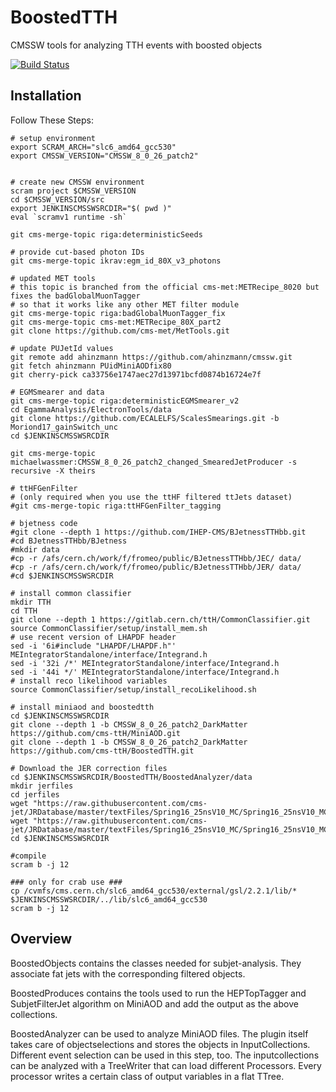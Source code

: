 BoostedTTH
=======
CMSSW tools for analyzing TTH events with boosted objects

[![Build Status](https://mharrend.web.cern.ch/buildStatus/icon?job=cms-ttH/BoostedTTH/CMSSW_8_0_26_patch1)](https://mharrend.web.cern.ch/job/cms-ttH/job/BoostedTTH/job/CMSSW_8_0_26_patch1/)

## Installation
Follow These Steps:

    # setup environment
    export SCRAM_ARCH="slc6_amd64_gcc530"
    export CMSSW_VERSION="CMSSW_8_0_26_patch2"
    
  
    # create new CMSSW environment
    scram project $CMSSW_VERSION
    cd $CMSSW_VERSION/src
    export JENKINSCMSSWSRCDIR="$( pwd )"
    eval `scramv1 runtime -sh` 
    
    git cms-merge-topic riga:deterministicSeeds
    
    # provide cut-based photon IDs
    git cms-merge-topic ikrav:egm_id_80X_v3_photons
    
    # updated MET tools
    # this topic is branched from the official cms-met:METRecipe_8020 but fixes the badGlobalMuonTagger
    # so that it works like any other MET filter module
    git cms-merge-topic riga:badGlobalMuonTagger_fix
    git cms-merge-topic cms-met:METRecipe_80X_part2
    git clone https://github.com/cms-met/MetTools.git
    
    # update PUJetId values
    git remote add ahinzmann https://github.com/ahinzmann/cmssw.git
    git fetch ahinzmann PUidMiniAODfix80
    git cherry-pick ca33756e1747aec27d13971bcfd0874b16724e7f

    # EGMSmearer and data
    git cms-merge-topic riga:deterministicEGMSmearer_v2
    cd EgammaAnalysis/ElectronTools/data
    git clone https://github.com/ECALELFS/ScalesSmearings.git -b Moriond17_gainSwitch_unc
    cd $JENKINSCMSSWSRCDIR
    
    git cms-merge-topic michaelwassmer:CMSSW_8_0_26_patch2_changed_SmearedJetProducer -s recursive -X theirs

    # ttHFGenFilter
    # (only required when you use the ttHF filtered ttJets dataset)
    #git cms-merge-topic riga:ttHFGenFilter_tagging
 
    # bjetness code
    #git clone --depth 1 https://github.com/IHEP-CMS/BJetnessTTHbb.git
    #cd BJetnessTTHbb/BJetness
    #mkdir data
    #cp -r /afs/cern.ch/work/f/fromeo/public/BJetnessTTHbb/JEC/ data/
    #cp -r /afs/cern.ch/work/f/fromeo/public/BJetnessTTHbb/JER/ data/
    #cd $JENKINSCMSSWSRCDIR
    
    # install common classifier
    mkdir TTH
    cd TTH
    git clone --depth 1 https://gitlab.cern.ch/ttH/CommonClassifier.git
    source CommonClassifier/setup/install_mem.sh
    # use recent version of LHAPDF header
    sed -i '6i#include "LHAPDF/LHAPDF.h"' MEIntegratorStandalone/interface/Integrand.h
    sed -i '32i /*' MEIntegratorStandalone/interface/Integrand.h
    sed -i '44i */' MEIntegratorStandalone/interface/Integrand.h
    # install reco likelihood variables
    source CommonClassifier/setup/install_recoLikelihood.sh
    
    # install miniaod and boostedtth
    cd $JENKINSCMSSWSRCDIR
    git clone --depth 1 -b CMSSW_8_0_26_patch2_DarkMatter https://github.com/cms-ttH/MiniAOD.git
    git clone --depth 1 -b CMSSW_8_0_26_patch2_DarkMatter https://github.com/cms-ttH/BoostedTTH.git
    
    # Download the JER correction files
    cd $JENKINSCMSSWSRCDIR/BoostedTTH/BoostedAnalyzer/data
    mkdir jerfiles
    cd jerfiles
    wget "https://raw.githubusercontent.com/cms-jet/JRDatabase/master/textFiles/Spring16_25nsV10_MC/Spring16_25nsV10_MC_PtResolution_AK4PFchs.txt"
    wget "https://raw.githubusercontent.com/cms-jet/JRDatabase/master/textFiles/Spring16_25nsV10_MC/Spring16_25nsV10_MC_SF_AK4PFchs.txt"
    cd $JENKINSCMSSWSRCDIR
   
    #compile
    scram b -j 12
    
    ### only for crab use ###
    cp /cvmfs/cms.cern.ch/slc6_amd64_gcc530/external/gsl/2.2.1/lib/* $JENKINSCMSSWSRCDIR/../lib/slc6_amd64_gcc530
    scram b -j 12
    
## Overview
BoostedObjects contains the classes needed for subjet-analysis. They associate fat jets with the corresponding filtered objects.

BoostedProduces contains the tools used to run the HEPTopTagger and SubjetFilterJet algorithm on MiniAOD and add the output as the above collections.

BoostedAnalyzer can be used to analyze MiniAOD files. The plugin itself takes care of objectselections and stores the objects in InputCollections. Different event selection can be used in this step, too. The inputcollections can be analyzed with a TreeWriter that can load different Processors. Every processor writes a certain class of output variables in a flat TTree.
